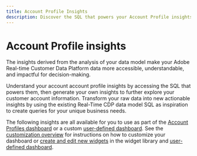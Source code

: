 ```yaml
---
title: Account Profile Insights
description: Discover the SQL that powers your Account Profile insights and use these queries to generate custom insights that further explore your customers and their consumer experiences.
---
```

# Account Profile insights

<!-- Description in progress. -->

The insights derived from the analysis of your data model make your Adobe Real-time Customer Data Platform data more accessible, understandable, and impactful for decision-making.
 
Understand your account account profile insights by accessing the SQL that powers them, then generate your own insights to further explore your customer account information. Transform your raw data into new actionable insights by using the existing Real-Time CDP data model SQL as inspiration to create queries for your unique business needs. 

The following insights are all available for you to use as part of the [Account Profiles dashboard](../guides/account-profiles.md) or a custom [user-defined dashboard](../user-defined-dashboards.md). See the [customization overview](../customize/overview.md) for instructions on how to customize your dashboard or [create and edit new widgets](../customize/custom-widgets.md) in the widget library and [user-defined dashboard](../user-defined-dashboards.md#create-widget). 

<!-- Account profiles enable you to unify account information from multiple sources. This unified view of an account brings together data from across your many marketing channels and the diverse systems that your organization is currently using to store customer account data.

By stitching together account data from different sources, you can begin to see a complete picture of each of your customer accounts and its related opportunities and contacts. This enables your organization to take your B2B marketing campaigns to a new level. -->
